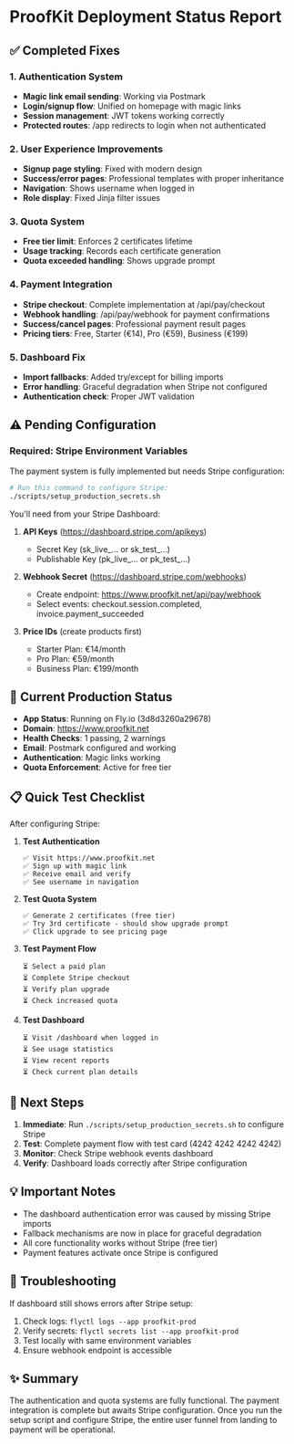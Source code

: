 # ProofKit Deployment Status Report

## ✅ Completed Fixes

### 1. Authentication System
- **Magic link email sending**: Working via Postmark
- **Login/signup flow**: Unified on homepage with magic links
- **Session management**: JWT tokens working correctly
- **Protected routes**: /app redirects to login when not authenticated

### 2. User Experience Improvements
- **Signup page styling**: Fixed with modern design
- **Success/error pages**: Professional templates with proper inheritance
- **Navigation**: Shows username when logged in
- **Role display**: Fixed Jinja filter issues

### 3. Quota System
- **Free tier limit**: Enforces 2 certificates lifetime
- **Usage tracking**: Records each certificate generation
- **Quota exceeded handling**: Shows upgrade prompt

### 4. Payment Integration
- **Stripe checkout**: Complete implementation at /api/pay/checkout
- **Webhook handling**: /api/pay/webhook for payment confirmations
- **Success/cancel pages**: Professional payment result pages
- **Pricing tiers**: Free, Starter (€14), Pro (€59), Business (€199)

### 5. Dashboard Fix
- **Import fallbacks**: Added try/except for billing imports
- **Error handling**: Graceful degradation when Stripe not configured
- **Authentication check**: Proper JWT validation

## ⚠️ Pending Configuration

### Required: Stripe Environment Variables
The payment system is fully implemented but needs Stripe configuration:

```bash
# Run this command to configure Stripe:
./scripts/setup_production_secrets.sh
```

You'll need from your Stripe Dashboard:
1. **API Keys** (https://dashboard.stripe.com/apikeys)
   - Secret Key (sk_live_... or sk_test_...)
   - Publishable Key (pk_live_... or pk_test_...)

2. **Webhook Secret** (https://dashboard.stripe.com/webhooks)
   - Create endpoint: https://www.proofkit.net/api/pay/webhook
   - Select events: checkout.session.completed, invoice.payment_succeeded

3. **Price IDs** (create products first)
   - Starter Plan: €14/month
   - Pro Plan: €59/month
   - Business Plan: €199/month

## 🚀 Current Production Status

- **App Status**: Running on Fly.io (3d8d3260a29678)
- **Domain**: https://www.proofkit.net
- **Health Checks**: 1 passing, 2 warnings
- **Email**: Postmark configured and working
- **Authentication**: Magic links working
- **Quota Enforcement**: Active for free tier

## 📋 Quick Test Checklist

After configuring Stripe:

1. **Test Authentication**
   ```
   ✅ Visit https://www.proofkit.net
   ✅ Sign up with magic link
   ✅ Receive email and verify
   ✅ See username in navigation
   ```

2. **Test Quota System**
   ```
   ✅ Generate 2 certificates (free tier)
   ✅ Try 3rd certificate - should show upgrade prompt
   ✅ Click upgrade to see pricing page
   ```

3. **Test Payment Flow**
   ```
   ⏳ Select a paid plan
   ⏳ Complete Stripe checkout
   ⏳ Verify plan upgrade
   ⏳ Check increased quota
   ```

4. **Test Dashboard**
   ```
   ⏳ Visit /dashboard when logged in
   ⏳ See usage statistics
   ⏳ View recent reports
   ⏳ Check current plan details
   ```

## 🎯 Next Steps

1. **Immediate**: Run `./scripts/setup_production_secrets.sh` to configure Stripe
2. **Test**: Complete payment flow with test card (4242 4242 4242 4242)
3. **Monitor**: Check Stripe webhook events dashboard
4. **Verify**: Dashboard loads correctly after Stripe configuration

## 💡 Important Notes

- The dashboard authentication error was caused by missing Stripe imports
- Fallback mechanisms are now in place for graceful degradation
- All core functionality works without Stripe (free tier)
- Payment features activate once Stripe is configured

## 🔧 Troubleshooting

If dashboard still shows errors after Stripe setup:
1. Check logs: `flyctl logs --app proofkit-prod`
2. Verify secrets: `flyctl secrets list --app proofkit-prod`
3. Test locally with same environment variables
4. Ensure webhook endpoint is accessible

## ✨ Summary

The authentication and quota systems are fully functional. The payment integration is complete but awaits Stripe configuration. Once you run the setup script and configure Stripe, the entire user funnel from landing to payment will be operational.